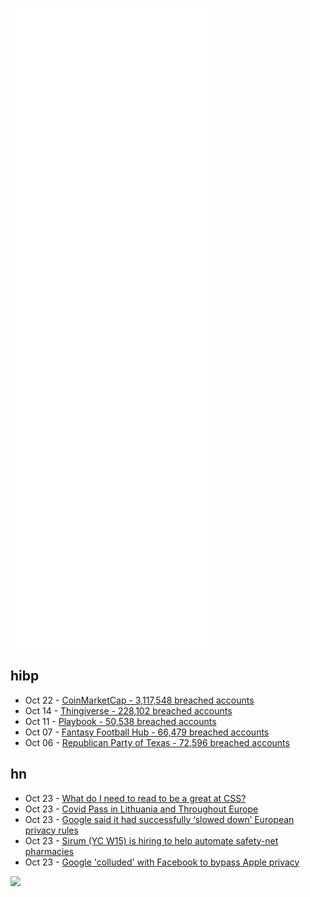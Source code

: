 ![Metrics](https://raw.githubusercontent.com/phixion/phixion/master/metrics.svg)

## hibp

<!--
for https://github.com/phixion/phixion/blob/main/.github/workflows/feeds.yml
-->
<!--START_SECTION:haveibeenpwnd-->
- Oct 22 - [CoinMarketCap - 3,117,548 breached accounts](https://haveibeenpwned.com/PwnedWebsites#CoinMarketCap)
- Oct 14 - [Thingiverse - 228,102 breached accounts](https://haveibeenpwned.com/PwnedWebsites#Thingiverse)
- Oct 11 - [Playbook - 50,538 breached accounts](https://haveibeenpwned.com/PwnedWebsites#Playbook)
- Oct 07 - [Fantasy Football Hub - 66,479 breached accounts](https://haveibeenpwned.com/PwnedWebsites#FantasyFootballHub)
- Oct 06 - [Republican Party of Texas - 72,596 breached accounts](https://haveibeenpwned.com/PwnedWebsites#RepublicanPartyOfTexas)
<!--END_SECTION:haveibeenpwnd-->

## hn

<!--
for https://github.com/phixion/phixion/blob/main/.github/workflows/feeds.yml
-->
<!--START_SECTION:hn-->
- Oct 23 - [What do I need to read to be a great at CSS?](https://www.baldurbjarnason.com/2021/what-do-i-need-to-read-to-be-a-css-dev/)
- Oct 23 - [Covid Pass in Lithuania and Throughout Europe](https://txti.es/covid-pass/images)
- Oct 23 - [Google said it had successfully ‘slowed down’ European privacy rules](https://www.nytimes.com/2021/10/22/technology/google-privacy-lawsuit.html)
- Oct 23 - [Sirum (YC W15) is hiring to help automate safety-net pharmacies](https://news.ycombinator.com/item?id=28967604)
- Oct 23 - [Google 'colluded' with Facebook to bypass Apple privacy](https://www.theregister.com/2021/10/22/google_facebook_antitrust_complaint/)
<!--END_SECTION:hn-->

<!--
for https://yhype.me
-->
![](https://hit.yhype.me/github/profile?user_id=13013670)
